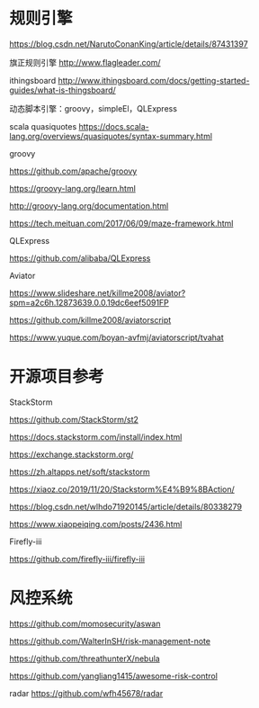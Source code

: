 # 规则引擎

https://blog.csdn.net/NarutoConanKing/article/details/87431397

旗正规则引擎
http://www.flagleader.com/

ithingsboard
http://www.ithingsboard.com/docs/getting-started-guides/what-is-thingsboard/

动态脚本引擎：groovy，simpleEl，QLExpress


scala quasiquotes
https://docs.scala-lang.org/overviews/quasiquotes/syntax-summary.html


groovy

https://github.com/apache/groovy

https://groovy-lang.org/learn.html

http://groovy-lang.org/documentation.html

https://tech.meituan.com/2017/06/09/maze-framework.html


QLExpress

https://github.com/alibaba/QLExpress

Aviator

https://www.slideshare.net/killme2008/aviator?spm=a2c6h.12873639.0.0.19dc6eef5091FP

https://github.com/killme2008/aviatorscript

https://www.yuque.com/boyan-avfmj/aviatorscript/tvahat


# 开源项目参考

StackStorm

https://github.com/StackStorm/st2

https://docs.stackstorm.com/install/index.html

https://exchange.stackstorm.org/

https://zh.altapps.net/soft/stackstorm

https://xiaoz.co/2019/11/20/Stackstorm%E4%B9%8BAction/

https://blog.csdn.net/wlhdo71920145/article/details/80338279

https://www.xiaopeiqing.com/posts/2436.html


Firefly-iii

https://github.com/firefly-iii/firefly-iii



# 风控系统

https://github.com/momosecurity/aswan

https://github.com/WalterInSH/risk-management-note

https://github.com/threathunterX/nebula

https://github.com/yangliang1415/awesome-risk-control

radar
https://github.com/wfh45678/radar